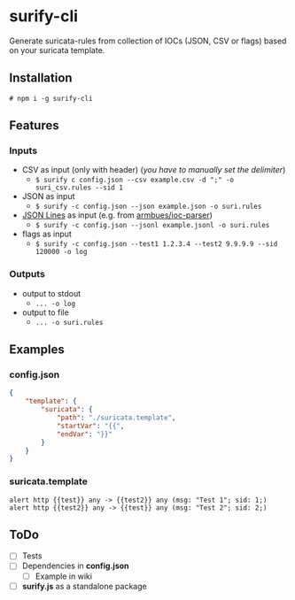 # surify-cli

Generate suricata-rules from collection of IOCs (JSON, CSV or flags) based on your suricata template.


## Installation
`# npm i -g surify-cli`

## Features

### Inputs
- CSV as input (only with header)
(_you have to manually set the delimiter_)
  - `$ surify c config.json --csv example.csv -d ";" -o suri_csv.rules --sid 1`
- JSON as input
  - `$ surify -c config.json --json example.json -o suri.rules`
- [JSON Lines](http://jsonlines.org/) as input (e.g. from [armbues/ioc-parser](https://github.com/armbues/ioc_parser))
  - `$ surify -c config.json --jsonl example.jsonl -o suri.rules`
- flags as input
  - `$ surify -c config.json --test1 1.2.3.4 --test2 9.9.9.9 --sid 120000 -o log`

### Outputs
- output to stdout 
  - `... -o log`
- output to file
  - `... -o suri.rules`

## Examples
### config.json
```JSON
{
    "template": {
        "suricata": {
            "path": "./suricata.template",
            "startVar": "{{",
            "endVar": "}}"
        }
    }
}
```

### suricata.template
```suricata
alert http {{test}} any -> {{test2}} any (msg: "Test 1"; sid: 1;)
alert http {{test2}} any -> {{test}} any (msg: "Test 2"; sid: 2;)
```

## ToDo
- [ ] Tests
- [ ] Dependencies in **config.json**
  - [ ] Example in wiki
- [ ] **surify.js** as a standalone package